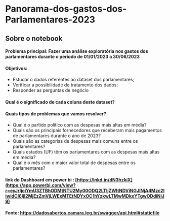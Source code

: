# Panorama-dos-gastos-dos-Parlamentares-2023

## Sobre o notebook

#### Problema principal: Fazer uma análise exploratória nos gastos dos parlamentares durante o período de 01/01/2023 a 30/06/2023

#### Objetivos:

   - Estudar o dados referentes ao dataset dos parlamentares;
   - Verificar a possibilidade de tratamento dos dados;
   - Responder as perguntas de negócio

#### Qual é o significado de cada coluna deste dataset?


#### Quais tipos de problemas que vamos resolver?
   - Qual é o partido político com as despesas mais altas em média?
   - Quais são os principais fornecedores que receberam mais pagamentos de parlamentares durante o ano de 2023?
   - Quais são as categorias de despesas mais comuns entre os parlamentares?
   - Quais estados (UF) têm os parlamentares com as despesas mais altas em média?
   - Qual é o mês com o maior valor total de despesas entre os parlamentares?

#### link do Dashboard em power bi : [https://lnkd.in/dN3hzkiX](https://app.powerbi.com/view?r=eyJrIjoiYmU3ZTBhODMtNTU2My00ODQ2LTljZWItNDViNGJlNjA4Mzc2IiwidCI6IjI2MjEzZmVjLWExMTEtNDYxOC1hYzkwLTMwMDkxYTgwODdiNiJ9)

#### Fonte: https://dadosabertos.camara.leg.br/swagger/api.html#staticfile
